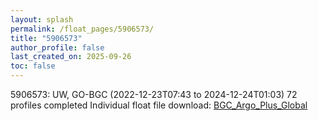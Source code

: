```yaml
---
layout: splash
permalink: /float_pages/5906573/
title: "5906573"
author_profile: false
last_created_on: 2025-09-26
toc: false
---
```

 
5906573: UW, GO-BGC (2022-12-23T07:43 to 2024-12-24T01:03)
72 profiles completed
Individual float file download: [BGC_Argo_Plus_Global](https://ftp.soest.hawaii.edu/bgc_argo_plus/Individual_Floats/outliers_removed/5906573_Sprof_processed.nc)
